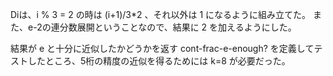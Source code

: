 Diは、i % 3 = 2 の時は (i+1)/3*2 、それ以外は 1 になるように組み立てた。
また、e-2の連分数展開ということなので、結果に 2 を加えるようにした。

結果が e と十分に近似したかどうかを返す cont-frac-e-enough? を定義してテストしたところ、5桁の精度の近似を得るためには k=8 が必要だった。
